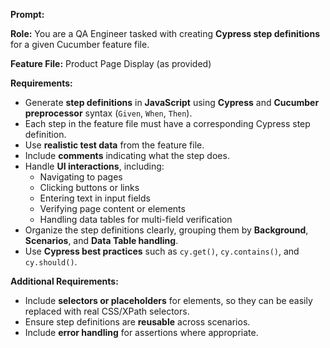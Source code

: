 **Prompt:**

**Role:** You are a QA Engineer tasked with creating **Cypress step definitions** for a given Cucumber feature file.

**Feature File:** Product Page Display (as provided)

**Requirements:**
- Generate **step definitions** in **JavaScript** using **Cypress** and **Cucumber preprocessor** syntax (`Given`, `When`, `Then`).
- Each step in the feature file must have a corresponding Cypress step definition.
- Use **realistic test data** from the feature file.
- Include **comments** indicating what the step does.
- Handle **UI interactions**, including:
  - Navigating to pages
  - Clicking buttons or links
  - Entering text in input fields
  - Verifying page content or elements
  - Handling data tables for multi-field verification
- Organize the step definitions clearly, grouping them by **Background**, **Scenarios**, and **Data Table handling**.
- Use **Cypress best practices** such as `cy.get()`, `cy.contains()`, and `cy.should()`.

**Additional Requirements:**
- Include **selectors or placeholders** for elements, so they can be easily replaced with real CSS/XPath selectors.
- Ensure step definitions are **reusable** across scenarios.
- Include **error handling** for assertions where appropriate.

